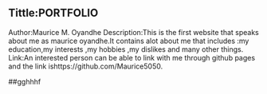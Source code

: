 ## Tittle:PORTFOLIO
 Author:Maurice M. Oyandhe
 Description:This is the first website  that speaks about me as maurice oyandhe.It
 contains alot about me that includes :my education,my interests ,my hobbies ,my dislikes and many other things.
 Link:An interested person can be able to link with me through github pages and the link ishttps://github.com/Maurice5050.


##gghhhf
 ```
